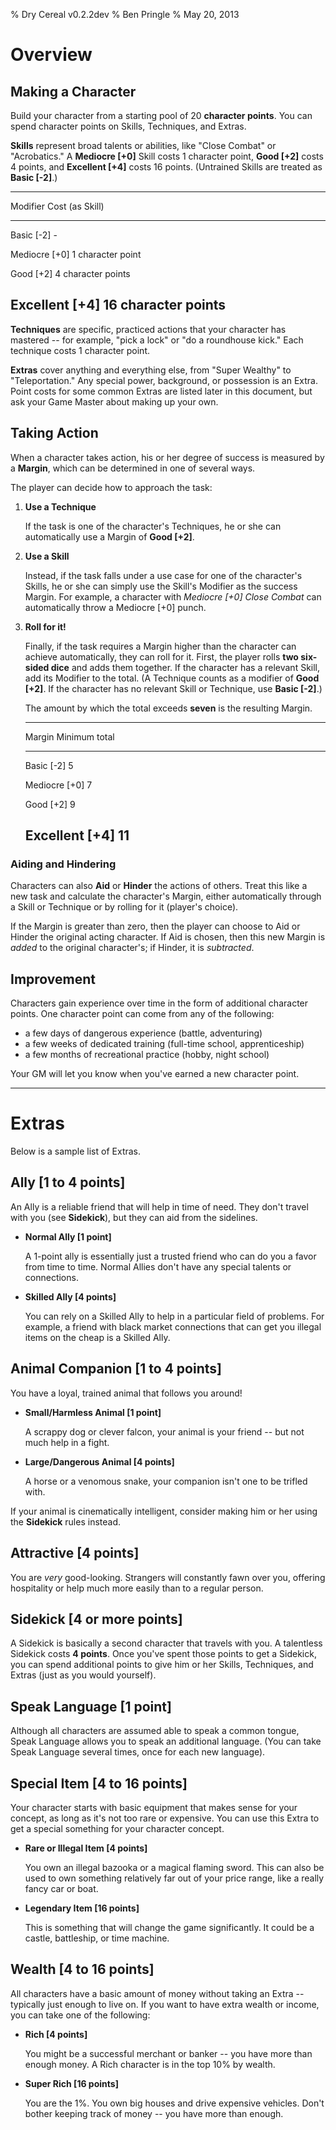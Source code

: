 % Dry Cereal v0.2.2dev
% Ben Pringle
% May 20, 2013

Overview
========

Making a Character
------------------

Build your character from a starting pool of 20 **character points**. You can
spend character points on Skills, Techniques, and Extras.

**Skills** represent broad talents or abilities, like "Close Combat" or
"Acrobatics." A **Mediocre [+0]** Skill costs 1 character point, **Good [+2]**
costs 4 points, and **Excellent [+4]** costs 16 points. (Untrained Skills are
treated as **Basic [-2]**.)

----
Modifier                Cost (as Skill)
-----------------       -------------------
Basic [-2]              -

Mediocre [+0]           1 character point

Good [+2]               4 character points

Excellent [+4]          16 character points
----

**Techniques** are specific, practiced actions that your character has mastered
-- for example, "pick a lock" or "do a roundhouse kick." Each technique costs 1
character point.

**Extras** cover anything and everything else, from "Super Wealthy" to
"Teleportation." Any special power, background, or possession is an Extra.
Point costs for some common Extras are listed later in this document, but ask
your Game Master about making up your own.

Taking Action
-------------

When a character takes action, his or her degree of success is measured by a
**Margin**, which can be determined in one of several ways.

The player can decide how to approach the task:

1. **Use a Technique**

    If the task is one of the character's Techniques, he or she can
    automatically use a Margin of **Good [+2]**.

2. **Use a Skill**

    Instead, if the task falls under a use case for one of the character's
    Skills, he or she can simply use the Skill's Modifier as the success
    Margin. For example, a character with *Mediocre [+0] Close Combat* can
    automatically throw a Mediocre [+0] punch.

3. **Roll for it!**

    Finally, if the task requires a Margin higher than the character can
    achieve automatically, they can roll for it. First, the player rolls **two
    six-sided dice** and adds them together. If the character has a relevant
    Skill, add its Modifier to the total. (A Technique counts as a modifier of
    **Good [+2]**. If the character has no relevant Skill or Technique, use
    **Basic [-2]**.)

    The amount by which the total exceeds **seven** is the resulting Margin.

    ----
    Margin                  Minimum total
    -----------------       ---------------
    Basic [-2]              5

    Mediocre [+0]           7

    Good [+2]               9

    Excellent [+4]          11
    ----

### Aiding and Hindering

Characters can also **Aid** or **Hinder** the actions of others. Treat this
like a new task and calculate the character's Margin, either automatically
through a Skill or Technique or by rolling for it (player's choice).

If the Margin is greater than zero, then the player can choose to Aid or Hinder
the original acting character. If Aid is chosen, then this new Margin is
*added* to the original character's; if Hinder, it is *subtracted*.

Improvement
-----------

Characters gain experience over time in the form of additional character
points. One character point can come from any of the following:

- a few days of dangerous experience (battle, adventuring)
- a few weeks of dedicated training (full-time school, apprenticeship)
- a few months of recreational practice (hobby, night school)

Your GM will let you know when you've earned a new character point.

* * * * *

Extras
======

Below is a sample list of Extras.

## Ally [1 to 4 points]

An Ally is a reliable friend that will help in time of need. They don't travel
with you (see **Sidekick**), but they can aid from the sidelines.

- **Normal Ally [1 point]**

    A 1-point ally is essentially just a trusted friend who can do you a favor
    from time to time. Normal Allies don't have any special talents or
    connections.

- **Skilled Ally [4 points]**

    You can rely on a Skilled Ally to help in a particular field of problems.
    For example, a friend with black market connections that can get you
    illegal items on the cheap is a Skilled Ally.

## Animal Companion [1 to 4 points]

You have a loyal, trained animal that follows you around! 

- **Small/Harmless Animal [1 point]**

    A scrappy dog or clever falcon, your animal is your friend -- but not much
    help in a fight.

- **Large/Dangerous Animal [4 points]**

    A horse or a venomous snake, your companion isn't one to be trifled with.

If your animal is cinematically intelligent, consider making him or her using
the **Sidekick** rules instead.

## Attractive [4 points]

You are *very* good-looking. Strangers will constantly fawn over you, offering
hospitality or help much more easily than to a regular person.

## Sidekick [4 or more points]

A Sidekick is basically a second character that travels with you. A talentless
Sidekick costs **4 points**. Once you've spent those points to get a Sidekick,
you can spend additional points to give him or her Skills, Techniques, and
Extras (just as you would yourself).

## Speak Language [1 point]

Although all characters are assumed able to speak a common tongue, Speak
Language allows you to speak an additional language. (You can take Speak
Language several times, once for each new language).

## Special Item [4 to 16 points]

Your character starts with basic equipment that makes sense for your concept,
as long as it's not too rare or expensive. You can use this Extra to get a
special something for your character concept.

- **Rare or Illegal Item [4 points]**

    You own an illegal bazooka or a magical flaming sword. This can also be
    used to own something relatively far out of your price range, like a really
    fancy car or boat.

- **Legendary Item [16 points]**

    This is something that will change the game significantly. It could be a
    castle, battleship, or time machine.

## Wealth [4 to 16 points]

All characters have a basic amount of money without taking an Extra --
typically just enough to live on. If you want to have extra wealth or income,
you can take one of the following:

- **Rich [4 points]**

    You might be a successful merchant or banker -- you have more than enough
    money. A Rich character is in the top 10% by wealth.

- **Super Rich [16 points]**

    You are the 1%. You own big houses and drive expensive vehicles. Don't
    bother keeping track of money -- you have more than enough.
